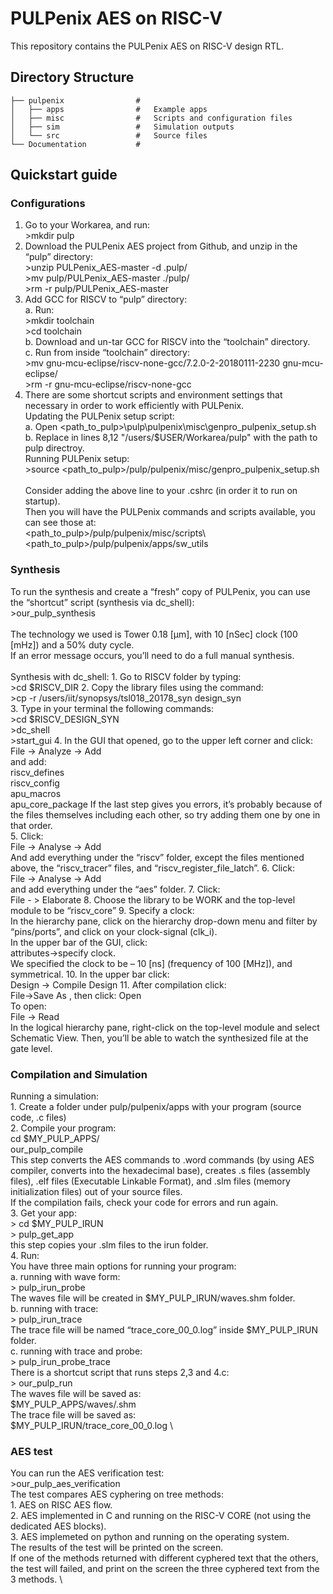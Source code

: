 # PULPenix AES on RISC-V

This repository contains the PULPenix AES on RISC-V design RTL.

## Directory Structure

    ├── pulpenix               	#
    │   ├── apps                #   Example apps 
    │   ├── misc             	#	Scripts and configuration files
    │   ├── sim					#	Simulation outputs
    │   └── src           		#	Source files
    └── Documentation           #

## Quickstart guide

### Configurations
1.	Go to your Workarea, and run: \
		>mkdir pulp 
2.	Download the PULPenix AES project from Github, and unzip in the “pulp” directory: \
		>unzip PULPenix_AES-master -d .pulp/ \
		>mv pulp/PULPenix_AES-master ./pulp/ \
		>rm -r pulp/PULPenix_AES-master 
3.	Add GCC for RISCV to “pulp” directory: \
	a.	Run: \
			>mkdir toolchain \
			>cd toolchain \
	b.	Download and un-tar GCC for RISCV into the “toolchain” directory. \
	c.	Run from inside “toolchain” directory: \
			>mv gnu-mcu-eclipse/riscv-none-gcc/7.2.0-2-20180111-2230 gnu-mcu-eclipse/ \
			>rm -r gnu-mcu-eclipse/riscv-none-gcc 
4.	There are some shortcut scripts and environment settings that necessary in order to work efficiently with PULPenix. \
	Updating the PULPenix setup script: \
	a.	Open <path_to_pulp>\pulp\pulpenix\misc\genpro_pulpenix_setup.sh \
	b.	Replace in lines 8,12 "/users/$USER/Workarea/pulp" with the path to pulp directroy. \
	Running PULPenix setup: \
		>source <path_to_pulp>/pulp/pulpenix/misc/genpro_pulpenix_setup.sh \
	 \
	Consider adding the above line to your .cshrc (in order it to run on startup). \
	Then you will have the PULPenix commands and scripts available, you can see those at: \
		<path_to_pulp>/pulp/pulpenix/misc/scripts\ \
		<path_to_pulp>/pulp/pulpenix/apps/sw_utils 
### Synthesis
To run the synthesis and create a “fresh” copy of PULPenix, you can use the “shortcut” script (synthesis via dc_shell): \
	>our_pulp_synthesis \
 \
The technology we used is Tower 0.18 [μm], with 10 [nSec] clock (100 [mHz]) and a 50% duty cycle. \
If an error message occurs, you’ll need to do a full manual synthesis. \
 \
Synthesis with dc_shell: 
	1.	Go to RISCV folder by typing: \
			>cd $RISCV_DIR 
	2.	Copy the library files using the command: \
			>cp -r /users/iit/synopsys/tsl018_20178_syn design_syn \
	3.	Type in your terminal the following commands: \
			>cd $RISCV_DESIGN_SYN \
			>dc_shell \
			>start_gui 
	4.	In the GUI that opened, go to the upper left corner and click: \
			File -> Analyze -> Add \
		and add: \
			riscv_defines \
			riscv_config \
			apu_macros \
			apu_core_package 
	If the last step gives you errors, it’s probably because of the files themselves including each other, so try adding them one by one in that order. \
	5.	Click: \
			File -> Analyse -> Add \
		And add everything under the “riscv” folder, except the files mentioned above, the “riscv_tracer” files, and “riscv_register_file_latch”. 
	6.	Click: \
			File -> Analyse -> Add \
		and add everything under the “aes” folder. 
	7.	Click: \
			File - > Elaborate 
	8.	Choose the library to be WORK and the top-level module to be “riscv_core” 
	9.	Specify a clock: \
			In the hierarchy pane, click on the hierarchy drop-down menu and filter by “pins/ports”, and click on your clock-signal (clk_i). \
			In the upper bar of the GUI, click: \
				attributes->specify clock. \
			We specified the clock to be – 10 [ns] (frequency of 100 [MHz]), and symmetrical. 
	10.	In the upper bar click: \
			Design -> Compile Design 
	11.	After compilation click: \
			File->Save As <name>,  then click: Open \
		To open: \
			File -> Read <name> \
		In the logical hierarchy pane, right-click on the top-level module and select Schematic View. Then, you’ll be able to watch the synthesized file at the gate level. 
### Compilation and Simulation
Running a simulation: \
	1.	Create a folder under pulp/pulpenix/apps with your program (source code, .c files) \
	2.	Compile your program: \
			cd $MY_PULP_APPS/<progname> \
			our_pulp_compile <progname> \
		This step converts the AES commands to .word commands (by using AES compiler, converts into the hexadecimal base), creates .s files (assembly files), .elf files (Executable Linkable Format), and .slm files (memory initialization files) out of your source files. \
		If the compilation fails, check your code for errors and run again. \
	3.	Get your app: \
			> cd $MY_PULP_IRUN \
			> pulp_get_app <progname> \
		this step copies your .slm files to the irun folder. \
	4.	Run: \
			You have three main options for running your program: \
				a.	running with wave form: \
						> pulp_irun_probe \
					The waves file will be created in $MY_PULP_IRUN/waves.shm folder. \
				b.	running with trace: \
						> pulp_irun_trace \
					The trace file will be named “trace_core_00_0.log” inside $MY_PULP_IRUN folder. \
				c.	running with trace and probe: \
						> pulp_irun_probe_trace \
			There is a shortcut script that runs steps 2,3 and 4.c: \
				> our_pulp_run <progname> \
			The waves file will be saved as: \
				$MY_PULP_APPS/waves/<name>.shm \
			The trace file will be saved as: \
				$MY_PULP_IRUN/trace_core_00_0.log \
### AES test
You can run the AES verification test: \
	>our_pulp_aes_verification \
The test compares AES cyphering on tree methods: \
	1.	AES on RISC AES flow. \
	2.	AES implemented in C and running on the RISC-V CORE (not using the dedicated AES blocks). \
	3.	AES implemeted on python and running on the operating system. \
The results of the test will be printed on the screen. \
If one of the methods returned with different cyphered text that the others, the test will failed, and print on the screen the three cyphered text from the 3 methods. \